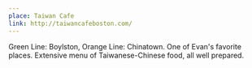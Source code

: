 ```yaml
---
place: Taiwan Cafe
link: http://taiwancafeboston.com/
---
```


Green Line: Boylston, Orange Line: Chinatown.  One of Evan's favorite places.  Extensive menu of Taiwanese-Chinese food, all well prepared.
